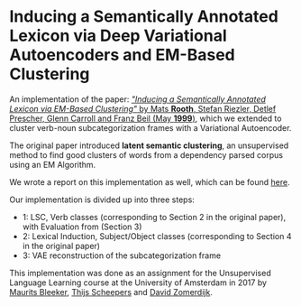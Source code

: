 # Inducing a Semantically Annotated Lexicon via Deep Variational Autoencoders and EM-Based Clustering

An implementation of the paper: [*"Inducing a Semantically Annotated Lexicon via EM-Based Clustering"* by Mats **Rooth**, Stefan Riezler, Detlef Prescher, Glenn Carroll  and Franz Beil (May **1999**)](https://arxiv.org/abs/cs/9905008), which we extended to cluster verb-noun subcategorization frames with a Variational Autoencoder.

The original paper introduced **latent semantic clustering**, an unsupervised method to find good clusters of words from a dependency parsed corpus using an EM Algorithm.

We wrote a report on this implementation as well, which can be found [here](https://www.overleaf.com/read/bmcfwrvyqnkq).

Our implementation is divided up into three steps:

- 1: LSC, Verb classes (corresponding to Section 2 in the original paper), with Evaluation from (Section 3)
- 2: Lexical Induction, Subject/Object classes (corresponding to Section 4 in the original paper)
- 3: VAE reconstruction of the subcategorization frame

This implementation was done as an assignment for the Unsupervised Language Learning course at the University of Amsterdam in 2017 by [Maurits Bleeker](https://github.com/MBleeker), [Thijs Scheepers](http://github.com/tscheepers) and [David Zomerdijk](https://github.com/DavidZomerdijk/).
